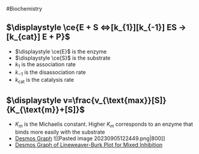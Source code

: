 #Biochemistry 
## $\displaystyle \ce{E + S <=>[k_{1}][k_{-1}] ES ->[k_{cat}] E + P}$
* $\displaystyle \ce{E}$ is the enzyme
* $\displaystyle \ce{S}$ is the substrate
* $\displaystyle k_{1}$ is the association rate
* $\displaystyle k_{-1}$ is the disassociation rate
* $\displaystyle k_{\text{cat}}$ is the catalysis rate

## $\displaystyle v=\frac{v_{\text{max}}[S]}{K_{\text{m}}+[S]}$
* $\displaystyle K_{m}$ is the Michaelis constant. Higher $\displaystyle K_{m}$ corresponds to an enzyme that binds more easily with the substrate
* [Desmos Graph](https://www.desmos.com/calculator/hsf6rcwguj)
![[Pasted image 20230905122449.png|800]]
* [Desmos Graph of Lineweaver-Burk Plot for Mixed Inhibition](https://www.desmos.com/calculator/0dttqhlvum)